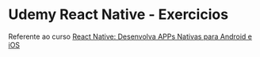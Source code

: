 # Udemy React Native - Exercicios

Referente ao curso [React Native: Desenvolva APPs Nativas para Android e iOS](https://www.udemy.com/curso-react-native/)